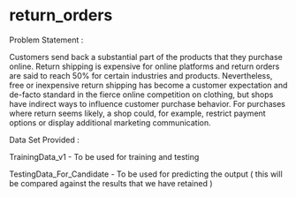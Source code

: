 # return_orders
Problem Statement :

 

Customers send back a substantial part of the products that they purchase online. Return shipping is expensive for online platforms and return orders are said to reach 50% for certain industries and products. Nevertheless, free or inexpensive return shipping has become a customer expectation and de-facto standard in the fierce online competition on clothing, but shops have indirect ways to influence customer purchase behavior. For purchases where return seems likely, a shop could, for example, restrict payment options or display additional marketing communication.

 

Data Set Provided :

 

TrainingData_v1 - To be used for training and testing

TestingData_For_Candidate - To be used for predicting the output ( this will be compared against the results that we have retained )
